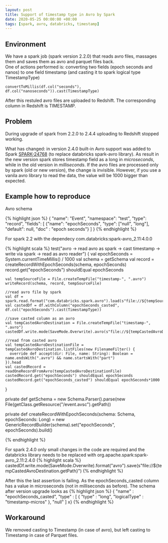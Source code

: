 ```yaml
---
layout: post
title: Support of timestamp type in Avro by Spark
date: 2020-05-25 00:00:00 +00:00
tags: [spark, avro, databricks, timestamp]
---
```

## Environment
We have a spark job (spark version 2.2.0) that reads avro files, massages them and saves them as avro and parquet files back.  
One of actions performed is: converting two fields (epoch seconds and nanos) to one field timestamp (and casting it to spark logical type TimestampType)

`convertToMillis(df.col("seconds"), df.col("nanoseconds")).cast(TimestampType)`

After this restuled avro files are uploaded to Redshift. The corresponding column in Redshift is TIMESTAMP. 


## Problem
During upgrade of spark from 2.2.0 to 2.4.4 uploading to Redshift stopped working. 

What has changed: in version 2.4.0 built-in Avro support was added to Spark [SPARK-24768](https://issues.apache.org/jira/browse/SPARK-24768) (to replace databricks spark-avro library). As result in the new version spark stores timestamp field as a long in *microseconds*, while in the old version in *milliseconds*. If the avro files are processed only by spark (old or new version), the change is invisible. However, if you use a vanila avro library to read the data, the value will be 1000 bigger than expected.   

## Example how to reproduce

Avro schema

{% highlight json %}
{
  "name": "Event",
  "namespace": "test",
  "type": "record",
  "fields": [
    {"name": "epochSeconds", "type": ["null", "long"], "default": null, "doc" : "epoch seconds"}
  ]
}
{% endhighlight %}


For spark 2.2 with the dependecy com.databricks:spark-avro_2.11:4.0.0

{% highlight scala %}
test("avro -> read avro as spark -> cast timestamp -> write via spark -> read as avro reader") {
    val epochSeconds = System.currentTimeMillis() / 1000
    val schema = getSchema
    val record = createRecordWithEpochSeconds(schema, epochSeconds)
    record.get("epochSeconds") shouldEqual epochSeconds

    val tempSourceFile = File.createTempFile("timestamp-", ".avro")
    writeRecord(schema, record, tempSourceFile)

    //read avro file by spark
    val df = spark.read.format("com.databricks.spark.avro").load(s"file://${tempSourceFile.getPath}")
    val castedDf = df.withColumn("epochSeconds_casted", df.col("epochSeconds").cast(TimestampType))

    //save casted column as an avro
    val tempCastedAvroDestination = File.createTempFile("timestamp-", ".avro")
    castedDf.write.mode(SaveMode.Overwrite).avro(s"file://${tempCastedAvroDestination.getPath}")

    //read from casted avro
    val tempCastedAvroDestinationFile = tempCastedAvroDestination.listFiles(new FilenameFilter() {
      override def accept(dir: File, name: String): Boolean = name.endsWith(".avro") && name.startsWith("part")
    }).head
    val castedRecord = readOneRecordFromAvro(tempCastedAvroDestinationFile)
    castedRecord.get("epochSeconds") shouldEqual epochSeconds
    castedRecord.get("epochSeconds_casted") shouldEqual epochSeconds*1000
}
  
private def getSchema = new Schema.Parser().parse(new File(getClass.getResource("/event.avsc").getPath))

private def createRecordWithEpochSeconds(schema: Schema, epochSeconds: Long) =
    new GenericRecordBuilder(schema).set("epochSeconds", epochSeconds).build()

{% endhighlight %}


For spark 2.4.0 only small changes in the code are required and the databricks library needs to be replaced with org.apache.spark:spark-avro_2.11:2.4.0
{% highlight scala %} 
castedDf.write.mode(SaveMode.Overwrite).format("avro").save(s"file://${tempCastedAvroDestination.getPath}")
{% endhighlight %}

After this the last assertion is failing. As the epochSeconds_casted column has a value in microseconds (not in milliseconds as before). The schema after version upgrade looks as
{% highlight json %} 
{
    "name" : "epochSeconds_casted",
    "type" : [ {
      "type" : "long",
      "logicalType" : "timestamp-micros"
    }, "null" ]
x}
{% endhighlight %}

## Workaround
We removed casting to Timestamp (in case of avro), but left casting to Timestamp in case of Parquet files. 